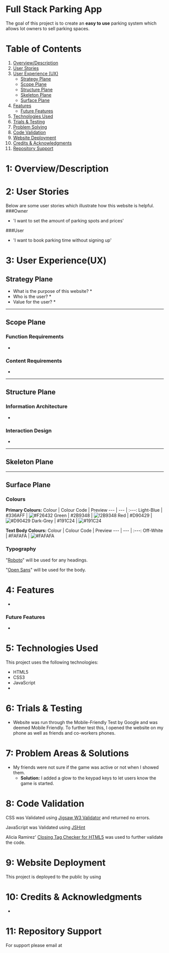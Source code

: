 # Full Stack Parking App

The goal of this project is to create an __easy to use__ parking system which allows lot owners to sell parking spaces.

# Table of Contents
1. [Overview/Description](#1-overviewdescription)
2. [User Stories](#2-user-stories)
3. [User Experience (UX)](#3-user-experienceux)
    * [Strategy Plane](#strategy-plane)
    * [Scope Plane](#scope-plane)
    * [Structure Plane](#structure-plane)
    * [Skeleton Plane](#skeleton-plane)
    * [Surface Plane](#surface-plane)
4. [Features](#4-features)
    * [Future Features](#future-features)
5. [Technologies Used](#5-technologies-used)
6. [Trials & Testing](#6-trials--testing)
7. [Problem Solving](#7-problem-areas--solutions)
8. [Code Validation](#8-code-validation)
9. [Website Deployment](#9-website-deployment)
10. [Credits & Acknowledgments](#10-credits--acknowledgments)
11. [Repository Support](#11-repository-support)

# 1: Overview/Description



# 2: User Stories

Below are some user stories which illustrate how this website is helpful.
###Owner
* 'I want to set the amount of parking spots and prices'

###User
* 'I want to book parking time without signing up'

# 3: User Experience(UX)
## Strategy Plane
* What is the purpose of this website?
    * 
* Who is the user?
    * 
* Value for the user?
    * 

---
## Scope Plane
### Function Requirements
* 
### Content Requirements
* 
---
## Structure Plane
### Information Architecture
* 
### Interaction Design
* 

---
## Skeleton Plane

---
## Surface Plane

### Colours
__Primary Colours:__
Colour | Colour Code | Preview
--- | --- | :---:
Light-Blue | #336AFF | ![#F26432](https://via.placeholder.com/15/336AFF/000000?text=+)
Green | #2B9348 | ![!2B9348](https://via.placeholder.com/15/2B9348/000000?text=+)
Red | #D90429 | ![#D90429](https://via.placeholder.com/15/D90429/000000?text=+)
Dark-Grey | #191C24 | ![#191C24](https://via.placeholder.com/15/191C24/000000?text=+)


__Text Body Colours:__
Colour | Colour Code | Preview
--- | --- | :---:
Off-White | #FAFAFA | ![#FAFAFA](https://via.placeholder.com/15/FAFAFA/000000?text=+)

### Typography

"[Roboto](https://fonts.google.com/specimen/Roboto)" will be used for any headings.

"[Open Sans](https://fonts.google.com/specimen/Open+Sans)" will be used for the body.
# 4: Features
* 
### Future Features

* 

# 5: Technologies Used

This project uses the following technologies:
* HTML5
* CSS3
* JavaScript
* 

# 6: Trials & Testing

* Website was run through the Mobile-Friendly Test by Google and was deemed Mobile Friendly. To further test this, I opened the website on my phone as well as friends and co-workers phones.

# 7: Problem Areas & Solutions

* My friends were not sure if the game was active or not when I showed them.
    * __Solution:__ I added a glow to the keypad keys to let users know the game is started.

# 8: Code Validation

CSS was Validated using [Jigsaw W3 Validator](https://jigsaw.w3.org/css-validator/) and returned no errors.

JavaScript was Validated using [JSHint](https://jshint.com/)

Alicia Ramirez' [Closing Tag Checker for HTML5](https://www.aliciaramirez.com/closing-tags-checker/) was used to further validate the code.

# 9: Website Deployment

This project is deployed to the public by using

# 10: Credits & Acknowledgments

* 

# 11: Repository Support
For support please email at 
